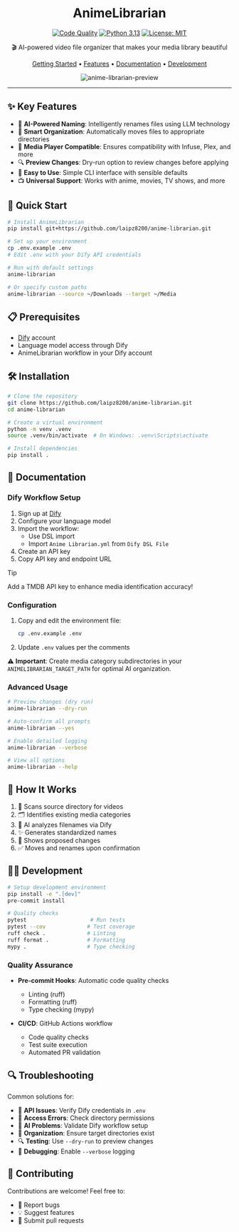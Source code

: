 <div align="center">

# AnimeLibrarian

[![Code Quality](https://github.com/laipz8200/anime-librarian/actions/workflows/code-quality.yml/badge.svg)](https://github.com/laipz8200/anime-librarian/actions/workflows/code-quality.yml)
[![Python 3.13](https://img.shields.io/badge/python-3.13-blue.svg)](https://www.python.org/downloads/release/python-3130/)
[![License: MIT](https://img.shields.io/badge/License-MIT-yellow.svg)](https://opensource.org/licenses/MIT)

🎬 AI-powered video file organizer that makes your media library beautiful

[Getting Started](#-quick-start) • [Features](#-key-features) • [Documentation](#-documentation) • [Development](#-development)

![anime-librarian-preview](https://github.com/user-attachments/assets/8e7cd70f-bf70-4dd4-8c05-745287e368e1)

</div>

---

## ✨ Key Features

- 🤖 **AI-Powered Naming**: Intelligently renames files using LLM technology
- 📁 **Smart Organization**: Automatically moves files to appropriate directories
- 🎯 **Media Player Compatible**: Ensures compatibility with Infuse, Plex, and more
- 🔍 **Preview Changes**: Dry-run option to review changes before applying
- 🚀 **Easy to Use**: Simple CLI interface with sensible defaults
- 📺 **Universal Support**: Works with anime, movies, TV shows, and more

## 🚀 Quick Start

```bash
# Install AnimeLibrarian
pip install git+https://github.com/laipz8200/anime-librarian.git

# Set up your environment
cp .env.example .env
# Edit .env with your Dify API credentials

# Run with default settings
anime-librarian

# Or specify custom paths
anime-librarian --source ~/Downloads --target ~/Media
```

## 📋 Prerequisites

- [Dify](https://cloud.dify.ai) account
- Language model access through Dify
- AnimeLibrarian workflow in your Dify account

## 🛠️ Installation

```bash
# Clone the repository
git clone https://github.com/laipz8200/anime-librarian.git
cd anime-librarian

# Create a virtual environment
python -m venv .venv
source .venv/bin/activate  # On Windows: .venv\Scripts\activate

# Install dependencies
pip install .
```

## 📖 Documentation

### Dify Workflow Setup

1. Sign up at [Dify](https://cloud.dify.ai)
2. Configure your language model
3. Import the workflow:
   - Use DSL import
   - Import `Anime Librarian.yml` from `Dify DSL File`
4. Create an API key
5. Copy API key and endpoint URL

> [!TIP]
> Add a TMDB API key to enhance media identification accuracy!

### Configuration

1. Copy and edit the environment file:

   ```bash
   cp .env.example .env
   ```

2. Update `.env` values per the comments

⚠️ **Important**: Create media category subdirectories in your `ANIMELIBRARIAN_TARGET_PATH` for optimal AI organization.

### Advanced Usage

```bash
# Preview changes (dry run)
anime-librarian --dry-run

# Auto-confirm all prompts
anime-librarian --yes

# Enable detailed logging
anime-librarian --verbose

# View all options
anime-librarian --help
```

## 🔄 How It Works

1. 📂 Scans source directory for videos
2. 🗂️ Identifies existing media categories
3. 🤖 AI analyzes filenames via Dify
4. ✨ Generates standardized names
5. 📝 Shows proposed changes
6. ✅ Moves and renames upon confirmation

## 👩‍💻 Development

```bash
# Setup development environment
pip install -e ".[dev]"
pre-commit install

# Quality checks
pytest                    # Run tests
pytest --cov             # Test coverage
ruff check .             # Linting
ruff format .            # Formatting
mypy .                   # Type checking
```

### Quality Assurance

- **Pre-commit Hooks**: Automatic code quality checks
  - Linting (ruff)
  - Formatting (ruff)
  - Type checking (mypy)

- **CI/CD**: GitHub Actions workflow
  - Code quality checks
  - Test suite execution
  - Automated PR validation

## 🔍 Troubleshooting

Common solutions for:

- 🔑 **API Issues**: Verify Dify credentials in `.env`
- 📁 **Access Errors**: Check directory permissions
- 🤖 **AI Problems**: Validate Dify workflow setup
- 📂 **Organization**: Ensure target directories exist
- 🔍 **Testing**: Use `--dry-run` to preview changes
- 📝 **Debugging**: Enable `--verbose` logging

## 🤝 Contributing

Contributions are welcome! Feel free to:

- 🐛 Report bugs
- 💡 Suggest features
- 🔧 Submit pull requests
